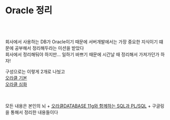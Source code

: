 # Oracle 정리

<br><br><br>
회사에서 사용하는 DB가 Oracle이기 때문에 서버개발에서는 가장 중요한 지식이기 떄문에 공부해서 정리해두라는 미션을 받았다 <br>
회사에서 정리해둬야 하지만... 일하기 바쁘기 때문에 시간날 때 정리해서 가져가던가 하자!

구성으로는 이렇게 2개로 나눴고 <br>
[오라클 기본](https://kyudo97.gitbook.io/library/oracle/oraclebasic) <br>
[오라클 심화](https://kyudo97.gitbook.io/library/oracle/oracleintermid) <br>
<br><br>

모든 내용은 본인의 뇌 + [오라클DATABASE 11g와 함께하는 SQL과 PL/SQL](https://book.naver.com/bookdb/book_detail.nhn?bid=6595198) + 구글링 
<br>을 통해서 정리한 내용들이다 <br>
<br><br><br>

<br><br><br><br><br><br><br><br><br><br>